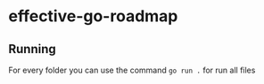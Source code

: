 # effective-go-roadmap


## Running 

For every folder you can use the command `go run .` for run all files